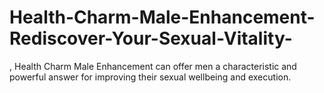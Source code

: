 # Health-Charm-Male-Enhancement-Rediscover-Your-Sexual-Vitality-
, Health Charm Male Enhancement can offer men a characteristic and powerful answer for improving their sexual wellbeing and execution.
